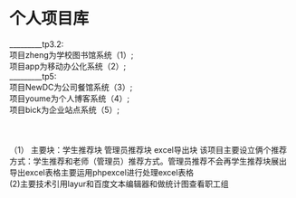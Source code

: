 # 个人项目库
_________tp3.2:
<br>项目zheng为学校图书馆系统（1）;
<br>项目app为移动办公化系统（2）;
<br>_________tp5:
<br>项目NewDC为公司餐馆系统（3）;
<br>项目youme为个人博客系统（4）;
<br>项目bick为企业站点系统（5）;
<br><br><br><br>（1）
主要块：学生推荐块
管理员推荐块
excel导出块
该项目主要设立俩个推荐方式：学生推荐和老师（管理员）推荐方式。管理员推荐不会再学生推荐块展出
导出excel表格主要运用phpexcel进行处理excel表格<br>(2)主要技术引用layur和百度文本编辑器和做统计图查看职工组
